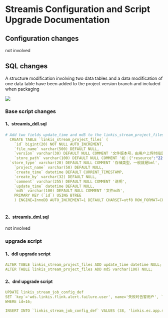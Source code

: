 # Streamis Configuration and Script Upgrade Documentation

## Configuration changes

not involved

## SQL changes

A structure modification involving two data tables and a data modification of one data table have been added to the project version branch and included when packaging

![](../../../images/0.3.1/upgrade/upgrade-to-0.3.1.jpg)

### Base script changes

#### 1、streamis_ddl.sql

```yaml
# Add two fields update_time and md5 to the linkis_stream_project_files table
  CREATE TABLE `linkis_stream_project_files` (
    `id` bigint(20) NOT NULL AUTO_INCREMENT,
    `file_name` varchar(500) DEFAULT NULL,
    `version` varchar(30) DEFAULT NULL COMMENT '文件版本号，由用户上传时指定的',
    `store_path` varchar(100) DEFAULT NULL COMMENT '如：{"resource":"22edar22", "version": "v0001"}',
  `store_type` varchar(20) DEFAULT NULL COMMENT '存储类型，一般就是bml',
    `project_name` varchar(50) DEFAULT NULL,
    `create_time` datetime DEFAULT CURRENT_TIMESTAMP,
    `create_by` varchar(32) DEFAULT NULL,
    `comment` varchar(255) DEFAULT NULL COMMENT '说明',
    `update_time` datetime DEFAULT NULL,
    `md5` varchar(100) DEFAULT NULL COMMENT '文件md5',
    PRIMARY KEY (`id`) USING BTREE
    ) ENGINE=InnoDB AUTO_INCREMENT=1 DEFAULT CHARSET=utf8 ROW_FORMAT=COMPACT COMMENT='项目表';
 
```

#### 2、streamis_dml.sql

not involved

### upgrade script

#### 1、ddl upgrade script

```yaml
ALTER TABLE linkis_stream_project_files ADD update_time datetime NULL;
ALTER TABLE linkis_stream_project_files ADD md5 varchar(100) NULL;
```

#### 2、dml upgrade script

```yaml
UPDATE linkis_stream_job_config_def
SET `key`='wds.linkis.flink.alert.failure.user', name='失败时告警用户', `type`='INPUT', sort=0, description='失败时告警用户', validate_type='None', validate_rule=NULL, `style`='', visiable=1, `level`=1, unit=NULL, default_value='', ref_values='', parent_ref=8, required=0, is_temp=0
WHERE id=16;

INSERT INTO `linkis_stream_job_config_def` VALUES (38, 'linkis.ec.app.manage.mode', '管理模式', 'SELECT', 3, 'EngineConn管理模式', 'None', NULL, '', 1, 1, NULL, 'attach', 'detach,attach', 8, 0, 0);

```

